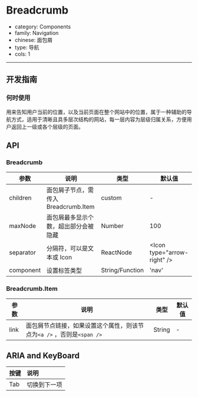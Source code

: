 # Breadcrumb

-   category: Components
-   family: Navigation
-   chinese: 面包屑
-   type: 导航
-   cols: 1

---

## 开发指南

### 何时使用

用来告知用户当前的位置，以及当前页面在整个网站中的位置，属于一种辅助的导航方式，适用于清晰且具多层次结构的网站，每一层内容为层级归属关系，方便用户返回上一级或各个层级的页面。

## API

### Breadcrumb

| 参数        | 说明                         | 类型              | 默认值                            |
| --------- | -------------------------- | --------------- | ------------------------------ |
| children  | 面包屑子节点，需传入 Breadcrumb.Item | custom          | -                              |
| maxNode   | 面包屑最多显示个数，超出部分会被隐藏         | Number          | 100                            |
| separator | 分隔符，可以是文本或 Icon            | ReactNode       | &lt;Icon type="arrow-right" /> |
| component | 设置标签类型                     | String/Function | 'nav'                          |

### Breadcrumb.Item

| 参数   | 说明                                           | 类型     | 默认值 |
| ---- | -------------------------------------------- | ------ | --- |
| link | 面包屑节点链接，如果设置这个属性，则该节点为`<a />` ，否则是`<span />` | String | -   |

## ARIA and KeyBoard

| 按键  | 说明     |
| :-- | :----- |
| Tab | 切换到下一项 |
